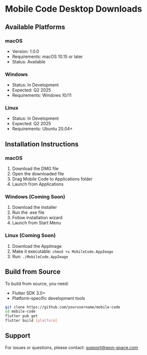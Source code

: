 # Mobile Code Desktop Downloads

## Available Platforms

### macOS
- Version: 1.0.0
- Requirements: macOS 10.15 or later
- Status: Available

### Windows
- Status: In Development
- Expected: Q2 2025
- Requirements: Windows 10/11

### Linux
- Status: In Development
- Expected: Q2 2025
- Requirements: Ubuntu 20.04+

## Installation Instructions

### macOS
1. Download the DMG file
2. Open the downloaded file
3. Drag Mobile Code to Applications folder
4. Launch from Applications

### Windows (Coming Soon)
1. Download the installer
2. Run the .exe file
3. Follow installation wizard
4. Launch from Start Menu

### Linux (Coming Soon)
1. Download the AppImage
2. Make it executable: `chmod +x MobileCode.AppImage`
3. Run: `./MobileCode.AppImage`

## Build from Source

To build from source, you need:
- Flutter SDK 3.0+
- Platform-specific development tools

```bash
git clone https://github.com/yourusername/mobile-code
cd mobile-code
flutter pub get
flutter build [platform]
```

## Support

For issues or questions, please contact: support@won-space.com